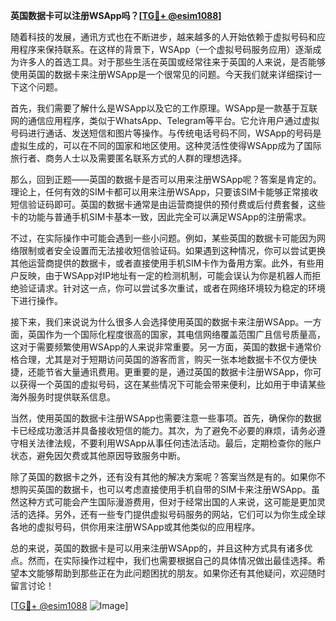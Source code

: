 **英国数据卡可以注册WSApp吗？[[TG💪+ @esim1088](https://t.me/s/esim1088)]**

随着科技的发展，通讯方式也在不断进步，越来越多的人开始依赖于虚拟号码和应用程序来保持联系。在这样的背景下，WSApp（一个虚拟号码服务应用）逐渐成为许多人的首选工具。对于那些生活在英国或经常往来于英国的人来说，是否能够使用英国的数据卡来注册WSApp是一个很常见的问题。今天我们就来详细探讨一下这个问题。

首先，我们需要了解什么是WSApp以及它的工作原理。WSApp是一款基于互联网的通信应用程序，类似于WhatsApp、Telegram等平台。它允许用户通过虚拟号码进行通话、发送短信和图片等操作。与传统电话号码不同，WSApp的号码是虚拟生成的，可以在不同的国家和地区使用。这种灵活性使得WSApp成为了国际旅行者、商务人士以及需要匿名联系方式的人群的理想选择。

那么，回到正题——英国的数据卡是否可以用来注册WSApp呢？答案是肯定的。理论上，任何有效的SIM卡都可以用来注册WSApp，只要该SIM卡能够正常接收短信验证码即可。英国的数据卡通常是由运营商提供的预付费或后付费套餐，这些卡的功能与普通手机SIM卡基本一致，因此完全可以满足WSApp的注册需求。

不过，在实际操作中可能会遇到一些小问题。例如，某些英国的数据卡可能因为网络限制或者安全设置而无法接收短信验证码。如果遇到这种情况，你可以尝试更换其他运营商提供的数据卡，或者直接使用手机SIM卡作为备用方案。此外，有些用户反映，由于WSApp对IP地址有一定的检测机制，可能会误认为你是机器人而拒绝验证请求。针对这一点，你可以尝试多次重试，或者在网络环境较为稳定的环境下进行操作。

接下来，我们来说说为什么很多人会选择使用英国的数据卡来注册WSApp。一方面，英国作为一个国际化程度很高的国家，其电信网络覆盖范围广且信号质量高，这对于需要频繁使用WSApp的人来说非常重要。另一方面，英国的数据卡通常价格合理，尤其是对于短期访问英国的游客而言，购买一张本地数据卡不仅方便快捷，还能节省大量通讯费用。更重要的是，通过英国的数据卡注册WSApp，你可以获得一个英国的虚拟号码，这在某些情况下可能会带来便利，比如用于申请某些海外服务时提供联系信息。

当然，使用英国的数据卡注册WSApp也需要注意一些事项。首先，确保你的数据卡已经成功激活并具备接收短信的能力。其次，为了避免不必要的麻烦，请务必遵守相关法律法规，不要利用WSApp从事任何违法活动。最后，定期检查你的账户状态，避免因欠费或其他原因导致服务中断。

除了英国的数据卡之外，还有没有其他的解决方案呢？答案当然是有的。如果你不想购买英国的数据卡，也可以考虑直接使用手机自带的SIM卡来注册WSApp。虽然这种方式可能会产生国际漫游费用，但对于经常出国的人来说，这可能是更加灵活的选择。另外，还有一些专门提供虚拟号码服务的网站，它们可以为你生成全球各地的虚拟号码，供你用来注册WSApp或其他类似的应用程序。

总的来说，英国的数据卡是可以用来注册WSApp的，并且这种方式具有诸多优点。然而，在实际操作过程中，我们也需要根据自己的具体情况做出最佳选择。希望本文能够帮助到那些正在为此问题困扰的朋友。如果你还有其他疑问，欢迎随时留言讨论！

[[TG💪+ @esim1088](https://t.me/s/esim1088) ![Image](https://i.postimg.cc/4NQfJmqS/Snipaste-2025-05-13-00-14-12.png)]